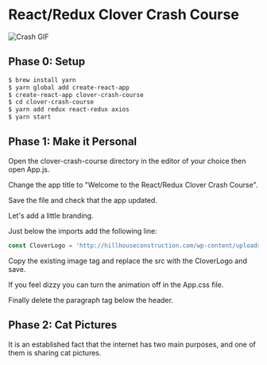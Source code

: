 # React/Redux Clover Crash Course

![Crash GIF](http://68.media.tumblr.com/tumblr_lzpvdbOgkl1qip8f5.gif)

## Phase 0: Setup

~~~ bash
$ brew install yarn
$ yarn global add create-react-app
$ create-react-app clover-crash-course
$ cd clover-crash-course
$ yarn add redux react-redux axios
$ yarn start
~~~

## Phase 1: Make it Personal

Open the clover-crash-course directory in the editor of your choice then open App.js.

Change the app title to "Welcome to the React/Redux Clover Crash Course".

Save the file and check that the app updated.

Let's add a little branding.

Just below the imports add the following line:

~~~ js
const CloverLogo = 'http://hillhouseconstruction.com/wp-content/uploads/2015/12/Clover.png'
~~~

Copy the existing image tag and replace the src with the CloverLogo and save.

If you feel dizzy you can turn the animation off in the App.css file.

Finally delete the paragraph tag below the header.

## Phase 2: Cat Pictures

It is an established fact that the internet has two main purposes, and one of them is sharing cat pictures. 
